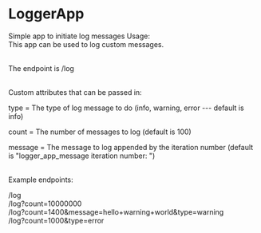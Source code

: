 # LoggerApp
Simple app to initiate log messages
Usage:<br>
This app can be used to log custom messages.<br><br>

The endpoint is /log<br><br>

Custom attributes that can be passed in:<br>

type = The type of log message to do (info, warning, error --- default is info)<br>

count = The number of messages to log (default is 100)<br>

message = The message to log appended by the iteration number (default is "logger_app_message iteration number: ")<br><br>

Example endpoints:<br>
  
/log<br>
/log?count=10000000<br>
/log?count=1400&message=hello+warning+world&type=warning<br>
/log?count=1000&type=error<br>
    
    
